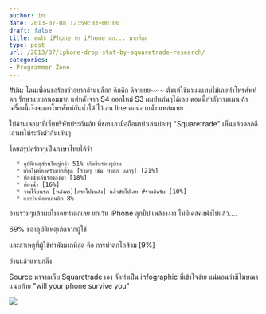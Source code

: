 ```yaml
---
author: in
date: 2013-07-08 12:59:03+00:00
draft: false
title: คนใช้ iPhone ทำ iPhone ตก... มากที่สุด
type: post
url: /2013/07/iphone-drop-stat-by-squaretrade-research/
categories:
- Programmer Zone
---
```


#บ่น: โดนเพื่อนขอร้องว่าอยากอ่านบล็อก คิกคิก ดีจายยย~~~ ตั้งแต่ใช้มาผมแทบไม่เคยทำโทรศัพท์ตก รักษาแบบถนอมมาก แต่หลังจาก S4 ออกใหม่ S3 ผมปาเล่นๆได้เลย ตอนนี้กำลังวางแผน ถ้าเครื่องนี้เจ๊งจะเอาโทรศัพท์กันน้ำได้ ไว้เล่น line ตอนอาบน้ำ แหล่มเบย

ไปอ่านเจอมาที่เว็บบริษัทประกันภัย ที่ชอบเอามือถือมาปาเล่นบ่อยๆ "Squaretrade" เห็นแล้วตลกดี เอามาให้ระวังตัวกันเล่นๆ

โดยสรุปคร่าวๆเป็นภาษาไทยได้ว่า



	  * อุบัติเหตุส่วนใหญ่กว่า 51% เกิดขึ้นรอบๆบ้าน
	  * เกิดในห้องครัวมากที่สุด [รวมๆ เช่น ทำตก บลาๆ] [21%]
	  * ห้องนั่งเล่นรองลงมา [18%]
	  * ห้องน้ำ [16%]
	  * วางไว้บนรถ [หลังคา][กระโปงหลัง] แล้วขับไปเลย #ร่วงสิครับ [10%]
	  * และในห้องนอนอีก 8%

อ่านรวมๆแล้วผมไม่เคยทำตกเลย ยกเว้น iPhone ลุกปั้ป เพล้งงงงง ไม่มีเคสคงพังไปแล้ว....

69% ของอุบัติเหตุเกิดจากผู้ใช้

และสาเหตุที่ผู้ใช้ทำพังมากที่สุด คือ การทำตกโถส้วม [9%]

อ่านแล้วแทบกลิ้ง

Source มาจากเว็บ Squaretrade เอง จัดทำเป็น infographic ที่เข้าใจง่าย แน่นอนว่ามีโฆษณาแนบท้าย "will your phone survive you"

<!-- more -->

![](http://resource.squaretrade.com/img/square-u/press/infographic-squaretrade-homes.jpg)



